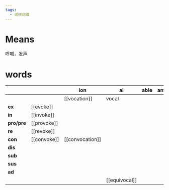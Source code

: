```yaml
---
tags:
  - 词根词缀
---
```

# Means
呼喊，发声
# words
|             |             | **ion**         | **al**        | **able** | **ant** | **list** | **ate**        |
| ----------- | ----------- | --------------- | ------------- | -------- | ------- | -------- | -------------- |
|             |             | [[vocation]]    | vocal         |          |         | vocalist |                |
| **ex**      | [[evoke]]   |                 |               |          |         |          |                |
| **in**      | [[invoke]]  |                 |               |          |         |          |                |
| **pro/pre** | [[provoke]] |                 |               |          |         |          |                |
| **re**      | [[revoke]]  |                 |               |          |         |          |                |
| **con**     | [[convoke]] | [[convocation]] |               |          |         |          |                |
| **dis**     |             |                 |               |          |         |          |                |
| **sub**     |             |                 |               |          |         |          |                |
| **sus**     |             |                 |               |          |         |          |                |
| **ad**      |             |                 |               |          |         |          | [[advocate]]   |
|             |             |                 | [[equivocal]] |          |         |          | [[equivocate]] |
